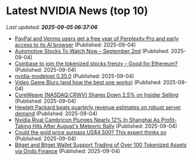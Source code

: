 # Latest NVIDIA News (top 10)
_Last updated: **2025-09-05 06:37:06**_

- [PayPal and Venmo users get a free year of Perplexity Pro and early access to its AI browser](https://www.madshrimps.be/news/paypal-and-venmo-users-get-a-free-year-of-perplexity-pro-and-early-access-to-its-ai-browser/) (Published: 2025-09-04)
- [Automotive Stocks To Watch Now – September 2nd](https://www.etfdailynews.com/2025/09/04/automotive-stocks-to-watch-now-september-2nd/) (Published: 2025-09-04)
- [Coinbase to join the tokenized stocks frenzy – Good for Ethereum?](https://ambcrypto.com/coinbase-to-join-the-tokenized-stocks-frenzy-good-for-ethereum/) (Published: 2025-09-04)
- [nvidia-modelopt 0.35.0](https://pypi.org/project/nvidia-modelopt/0.35.0/) (Published: 2025-09-04)
- [Video Game Blurs (and how the best one works)](https://blog.frost.kiwi/dual-kawase/) (Published: 2025-09-04)
- [CoreWeave (NASDAQ:CRWV) Shares Down 2.5% on Insider Selling](https://www.etfdailynews.com/2025/09/04/coreweave-nasdaqcrwv-shares-down-2-5-on-insider-selling/) (Published: 2025-09-04)
- [Hewlett Packard beats quarterly revenue estimates on robust server demand](https://economictimes.indiatimes.com/tech/technology/hewlett-packard-beats-quarterly-revenue-estimates-on-robust-server-demand/articleshow/123690543.cms) (Published: 2025-09-04)
- [Nvidia Rival Cambricon Plunges Nearly 12% In Shanghai As Profit-Taking Hits After August's Meteoric Rally](https://biztoc.com/x/2805ed8544a97239) (Published: 2025-09-04)
- [Could the gold price surpass US$4,500? This expert thinks so](https://www.fool.com.au/2025/09/04/could-the-gold-price-surpass-us4500-this-expert-thinks-so/) (Published: 2025-09-04)
- [Bitget and Bitget Wallet Support Trading of Over 100 Tokenized Assets via Ondo Finance](https://financialpost.com/globe-newswire/bitget-and-bitget-wallet-support-trading-of-over-100-tokenized-assets-via-ondo-finance) (Published: 2025-09-04)
